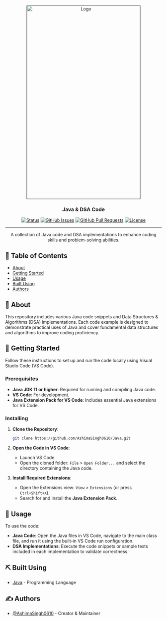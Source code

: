 <p align="center">
  <a href="" rel="noopener">
    <img width=366px height=620px src="https://i.pinimg.com/474x/52/6b/cf/526bcf8e45c162dc18d72fcbc17864c3.jpg" alt="Logo">
  </a>
</p>

<h3 align="center">Java & DSA Code</h3>

<div align="center">

[![Status](https://img.shields.io/badge/status-active-success.svg)]()
[![GitHub Issues](https://img.shields.io/github/issues/AshimaSingh0610/Java.svg)](https://github.com/AshimaSingh0610/Java/issues)
[![GitHub Pull Requests](https://img.shields.io/github/issues-pr/AshimaSingh0610/Java.svg)](https://github.com/AshimaSingh0610/Java/pulls)
[![License](https://img.shields.io/badge/license-MIT-blue.svg)](/LICENSE)

</div>

---

<p align="center">A collection of Java code and DSA implementations to enhance coding skills and problem-solving abilities.</p>

## 📝 Table of Contents

- [About](#about)
- [Getting Started](#getting_started)
- [Usage](#usage)
- [Built Using](#built_using)
- [Authors](#authors)

## 🧐 About <a name="about"></a>

This repository includes various Java code snippets and Data Structures & Algorithms (DSA) implementations. Each code example is designed to demonstrate practical uses of Java and cover fundamental data structures and algorithms to improve coding proficiency.

## 🏁 Getting Started <a name="getting_started"></a>

Follow these instructions to set up and run the code locally using Visual Studio Code (VS Code).

### Prerequisites

- **Java JDK 11 or higher**: Required for running and compiling Java code.
- **VS Code**: For development.
- **Java Extension Pack for VS Code**: Includes essential Java extensions for VS Code.

### Installing

1. **Clone the Repository**:
    ```bash
    git clone https://github.com/AshimaSingh0610/Java.git
    ```

2. **Open the Code in VS Code**:
    - Launch VS Code.
    - Open the cloned folder: `File` > `Open Folder...` and select the directory containing the Java code.

3. **Install Required Extensions**:
    - Open the Extensions view: `View` > `Extensions` (or press `Ctrl+Shift+X`).
    - Search for and install the **Java Extension Pack**.

## 🎈 Usage <a name="usage"></a>

To use the code:
- **Java Code**: Open the Java files in VS Code, navigate to the main class file, and run it using the built-in VS Code run configuration.
- **DSA Implementations**: Execute the code snippets or sample tests included in each implementation to validate correctness.

## ⛏️ Built Using <a name="built_using"></a>

- [Java](https://www.oracle.com/java/) - Programming Language

## ✍️ Authors <a name="authors"></a>

- [@AshimaSingh0610](https://github.com/AshimaSingh0610) - Creator & Maintainer
